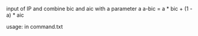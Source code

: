 input of IP and combine bic and aic with a parameter a
a-bic = a * bic + (1 - a) * aic

usage: in command.txt
